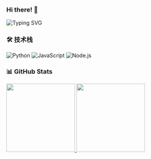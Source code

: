 ### Hi there! 👋 

![Typing SVG](https://readme-typing-svg.herokuapp.com?color=2C3E50&lines=Full+Stack+Developer;Open+Source+Enthusiast;Lifelong+Learner)

### 🛠️ 技术栈
![Python](https://img.shields.io/badge/-Python-black?style=flat-square&logo=Python)
![JavaScript](https://img.shields.io/badge/-JavaScript-black?style=flat-square&logo=javascript)
![Node.js](https://img.shields.io/badge/-Node.js-black?style=flat-square&logo=node.js)

### 📊 GitHub Stats

<a href="https://github.com/anuraghazra/github-readme-stats">
    <img height=180 src="https://github-readme-stats.vercel.app/api?username=aiqj&count_private=true&show_icons=true&theme=radical&show_owner=true" alt="">
</a>
<a href="https://github.com/anuraghazra/github-readme-stats">
    <img height=180 src="https://github-readme-stats.vercel.app/api/top-langs/?username=aiqj&layout=compact&theme=dark&langs_count=10"  alt=""/>
</a>
<br/>

